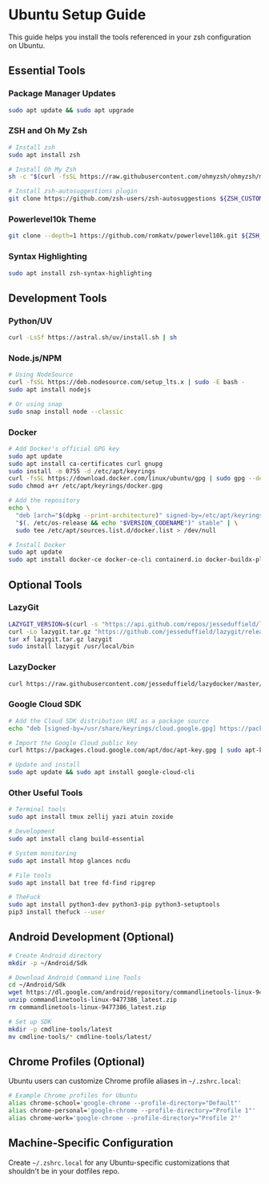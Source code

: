 # Ubuntu Setup Guide

This guide helps you install the tools referenced in your zsh configuration on Ubuntu.

## Essential Tools

### Package Manager Updates

```bash
sudo apt update && sudo apt upgrade
```

### ZSH and Oh My Zsh

```bash
# Install zsh
sudo apt install zsh

# Install Oh My Zsh
sh -c "$(curl -fsSL https://raw.githubusercontent.com/ohmyzsh/ohmyzsh/master/tools/install.sh)"

# Install zsh-autosuggestions plugin
git clone https://github.com/zsh-users/zsh-autosuggestions ${ZSH_CUSTOM:-~/.oh-my-zsh/custom}/plugins/zsh-autosuggestions
```

### Powerlevel10k Theme

```bash
git clone --depth=1 https://github.com/romkatv/powerlevel10k.git ${ZSH_CUSTOM:-$HOME/.oh-my-zsh/custom}/themes/powerlevel10k
```

### Syntax Highlighting

```bash
sudo apt install zsh-syntax-highlighting
```

## Development Tools

### Python/UV

```bash
curl -LsSf https://astral.sh/uv/install.sh | sh
```

### Node.js/NPM

```bash
# Using NodeSource
curl -fsSL https://deb.nodesource.com/setup_lts.x | sudo -E bash -
sudo apt install nodejs

# Or using snap
sudo snap install node --classic
```

### Docker

```bash
# Add Docker's official GPG key
sudo apt update
sudo apt install ca-certificates curl gnupg
sudo install -m 0755 -d /etc/apt/keyrings
curl -fsSL https://download.docker.com/linux/ubuntu/gpg | sudo gpg --dearmor -o /etc/apt/keyrings/docker.gpg
sudo chmod a+r /etc/apt/keyrings/docker.gpg

# Add the repository
echo \
  "deb [arch="$(dpkg --print-architecture)" signed-by=/etc/apt/keyrings/docker.gpg] https://download.docker.com/linux/ubuntu \
  "$(. /etc/os-release && echo "$VERSION_CODENAME")" stable" | \
  sudo tee /etc/apt/sources.list.d/docker.list > /dev/null

# Install Docker
sudo apt update
sudo apt install docker-ce docker-ce-cli containerd.io docker-buildx-plugin docker-compose-plugin
```

## Optional Tools

### LazyGit

```bash
LAZYGIT_VERSION=$(curl -s "https://api.github.com/repos/jesseduffield/lazygit/releases/latest" | grep -Po '"tag_name": "v\K[^"]*')
curl -Lo lazygit.tar.gz "https://github.com/jesseduffield/lazygit/releases/latest/download/lazygit_${LAZYGIT_VERSION}_Linux_x86_64.tar.gz"
tar xf lazygit.tar.gz lazygit
sudo install lazygit /usr/local/bin
```

### LazyDocker

```bash
curl https://raw.githubusercontent.com/jesseduffield/lazydocker/master/scripts/install_update_linux.sh | bash
```

### Google Cloud SDK

```bash
# Add the Cloud SDK distribution URI as a package source
echo "deb [signed-by=/usr/share/keyrings/cloud.google.gpg] https://packages.cloud.google.com/apt cloud-sdk main" | sudo tee -a /etc/apt/sources.list.d/google-cloud-sdk.list

# Import the Google Cloud public key
curl https://packages.cloud.google.com/apt/doc/apt-key.gpg | sudo apt-key --keyring /usr/share/keyrings/cloud.google.gpg add -

# Update and install
sudo apt update && sudo apt install google-cloud-cli
```

### Other Useful Tools

```bash
# Terminal tools
sudo apt install tmux zellij yazi atuin zoxide

# Development
sudo apt install clang build-essential

# System monitoring
sudo apt install htop glances ncdu

# File tools
sudo apt install bat tree fd-find ripgrep

# TheFuck
sudo apt install python3-dev python3-pip python3-setuptools
pip3 install thefuck --user
```

## Android Development (Optional)

```bash
# Create Android directory
mkdir -p ~/Android/Sdk

# Download Android Command Line Tools
cd ~/Android/Sdk
wget https://dl.google.com/android/repository/commandlinetools-linux-9477386_latest.zip
unzip commandlinetools-linux-9477386_latest.zip
rm commandlinetools-linux-9477386_latest.zip

# Set up SDK
mkdir -p cmdline-tools/latest
mv cmdline-tools/* cmdline-tools/latest/
```

## Chrome Profiles (Optional)

Ubuntu users can customize Chrome profile aliases in `~/.zshrc.local`:

```bash
# Example Chrome profiles for Ubuntu
alias chrome-school='google-chrome --profile-directory="Default"'
alias chrome-personal='google-chrome --profile-directory="Profile 1"'
alias chrome-work='google-chrome --profile-directory="Profile 2"'
```

## Machine-Specific Configuration

Create `~/.zshrc.local` for any Ubuntu-specific customizations that shouldn't be in your dotfiles repo.
